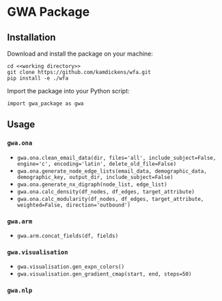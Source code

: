 # GWA Package

## Installation

Download and install the package on your machine:
```
cd <<working directory>>
git clone https://github.com/kamdickens/wfa.git
pip install -e ./wfa
```

Import the package into your Python script:
```
import gwa_package as gwa
```

## Usage

### `gwa.ona`

- `gwa.ona.clean_email_data(dir, files='all', include_subject=False, engine='c', encoding='latin', delete_old_file=False)`
- `gwa.ona.generate_node_edge_lists(email_data, demographic_data, demographic_key, output_dir, include_subject=False)`
- `gwa.ona.generate_nx_digraph(node_list, edge_list)`
- `gwa.ona.calc_density(df_nodes, df_edges, target_attribute)`
- `gwa.ona.calc_modularity(df_nodes, df_edges, target_attribute, weighted=False, direction='outbound')`

### `gwa.arm`

- `gwa.arm.concat_fields(df, fields)`

### `gwa.visualisation`

- `gwa.visualisation.gen_expn_colors()`
- `gwa.visualisation.gen_gradient_cmap(start, end, steps=50)`

### `gwa.nlp`
